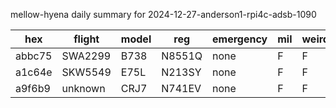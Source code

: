 mellow-hyena daily summary for 2024-12-27-anderson1-rpi4c-adsb-1090

|hex|flight|model|reg|emergency|mil|weirdo|
|--|--|--|--|--|--|--|
|abbc75|SWA2299|B738|N8551Q|none|F|F|
|a1c64e|SKW5549|E75L|N213SY|none|F|F|
|a9f6b9|unknown|CRJ7|N741EV|none|F|F|
